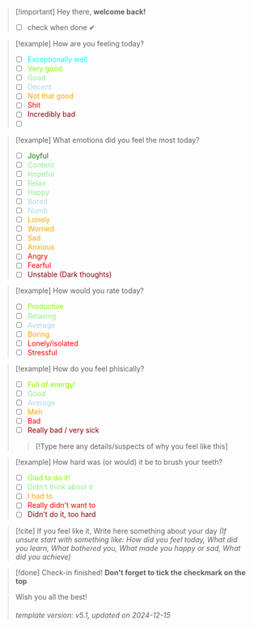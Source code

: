 > [!important] Hey there, **welcome back!**
> - [ ]  check when done ✔

> [!example] How are you feeling today?
> - [ ] <font style="color:cyan">Exceptionally well</font> 
> - [ ] <font style="color:chartreuse">Very good</font> 
> - [ ] <font style="color:lightgreen">Good</font> 
> - [ ] <font style="color:lightblue">Decent</font> 
> - [ ] <font style="color:orange">Not that good</font> 
> - [ ] <font style="color:red">Shit</font> 
> - [ ] <font style="color:darkred">Incredibly bad</font>
> - [ ] <font style="color:white">Mixed/Frequent mood swings</font>

> [!example] What emotions did you feel the most today?
> - [ ] <font style="color:green">Joyful </font> 
> - [ ] <font style="color:lightgreen">Content </font> 
> - [ ] <font style="color:lightgreen">Hopeful </font> 
> - [ ] <font style="color:lightgreen">Relax </font> 
> - [ ] <font style="color:lightgreen">Happy </font> 
> - [ ] <font style="color:lightblue">Bored </font> 
> - [ ] <font style="color:lightblue">Numb </font> 
> - [ ] <font style="color:orange">Lonely </font>
> - [ ] <font style="color:orange">Worried </font>
> - [ ] <font style="color:orange">Sad </font>
> - [ ] <font style="color:orange">Anxious </font>
> - [ ] <font style="color:red">Angry </font>
> - [ ] <font style="color:red">Fearful </font>
> - [ ] <font style="color:darkred">Unstable (Dark thoughts) </font> 

> [!example] How would you rate today?
> - [ ] <font style="color:chartreuse">Productive</font>
> - [ ] <font style="color:lightgreen">Relaxing</font>
> - [ ] <font style="color:lightblue">Average </font> 
> - [ ] <font style="color:orange">Boring</font>
> - [ ] <font style="color:red">Lonely/isolated</font>
> - [ ] <font style="color:red">Stressful</font>

> [!example] How do you feel phisically?
> - [ ] <font style="color:chartreuse">Full of energy!</font>
> - [ ] <font style="color:lightgreen">Good</font>
> - [ ] <font style="color:lightblue">Average </font> 
> - [ ] <font style="color:orange">Meh</font>
> - [ ] <font style="color:red">Bad</font>
> - [ ] <font style="color:darkred">Really bad / very sick</font>
> 
> > [!Type here any details/suspects of why you feel like this] 
> > 

> [!example] How hard was (or would) it be to brush your teeth?
> - [ ] <font style="color:chartreuse">Glad to do it!</font>
> - [ ] <font style="color:lightgreen">Didn't think about it</font>
> - [ ] <font style="color:orange">I had to</font>
> - [ ] <font style="color:red">Really didn't want to</font>
> - [ ] <font style="color:darkred">Didn't do it, too hard</font>

> [!cite] If you feel like it, Write here something about your day *(If unsure start with something like: How did you feel today, What did you learn, What bothered you, What made you happy or sad, What did you achieve)*
> 

 > [!done] Check-in finished!
 > **Don't forget to tick the checkmark on the top**
 > 
 > Wish you all the best!
 > ###### template version: v5.1, updated on 2024-12-15